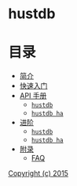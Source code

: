hustdb
==

目录
==

* [简介](intro/index.md)
* [快速入门](guide/index.md)
* [API 手册](api/index.md)
    * [`hustdb`](api/hustdb.md)
    * [`hustdb ha`](api/ha.md)
* [进阶](advanced/index.md)
    * [`hustdb`](advanced/hustdb.md)
    * [`hustdb ha`](advanced/ha.md)
* [附录](appendix/index.md)
    * [FAQ](appendix/faq.md)

[Copyright (c) 2015](https://opensource.org/licenses/MIT)